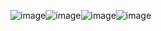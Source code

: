![image](https://github.com/user-attachments/assets/11e0bbb2-b29a-4f4e-a2e9-72654181f273)![image](https://github.com/user-attachments/assets/27bd5abd-8ed2-4554-ba4a-6307b06b6d5c)![image](https://github.com/user-attachments/assets/8ab91a6a-c2d7-460f-a5ac-78af1e1a9b9c)![image](https://github.com/user-attachments/assets/d621f5fe-85dd-42f8-af29-bbb592ce5e22)







